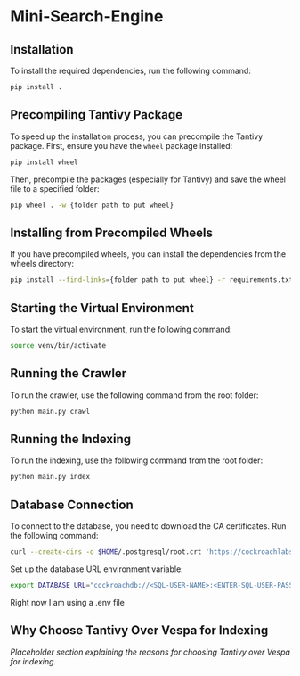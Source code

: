 # Mini-Search-Engine

## Installation

To install the required dependencies, run the following command:

```bash
pip install .
```

## Precompiling Tantivy Package

To speed up the installation process, you can precompile the Tantivy package. First, ensure you have the `wheel` package installed:

```bash
pip install wheel
```

Then, precompile the packages (especially for Tantivy) and save the wheel file to a specified folder:

```bash
pip wheel . -w {folder path to put wheel}
```

## Installing from Precompiled Wheels

If you have precompiled wheels, you can install the dependencies from the wheels directory:

```bash
pip install --find-links={folder path to put wheel} -r requirements.txt
```

## Starting the Virtual Environment

To start the virtual environment, run the following command:

```bash
source venv/bin/activate
```

## Running the Crawler

To run the crawler, use the following command from the root folder:

```bash
python main.py crawl
```

## Running the Indexing

To run the indexing, use the following command from the root folder:

```bash
python main.py index
```

## Database Connection

To connect to the database, you need to download the CA certificates. Run the following command:

```bash
curl --create-dirs -o $HOME/.postgresql/root.crt 'https://cockroachlabs.cloud/clusters/928ba3a6-9973-40e6-883a-125edc5f29ae/cert'
```

Set up the database URL environment variable:

```bash
export DATABASE_URL="cockroachdb://<SQL-USER-NAME>:<ENTER-SQL-USER-PASSWORD>@paula-the-crawler-7529.j77.aws-us-west-2.cockroachlabs.cloud:26257/defaultdb?sslmode=verify-full"
```

Right now I am using a .env file

## Why Choose Tantivy Over Vespa for Indexing

*Placeholder section explaining the reasons for choosing Tantivy over Vespa for indexing.*